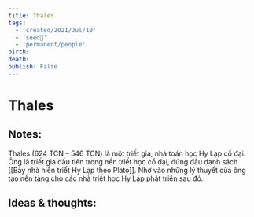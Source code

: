 ```yaml
---
title: Thales
tags:
  - 'created/2021/Jul/10'
  - 'seed🥜'
  - 'permanent/people'
birth: 
death: 
publish: False
---
```

# Thales

## Notes:
Thales (624 TCN – 546 TCN) là một triết gia, nhà toán học Hy Lạp cổ đại. Ông là triết gia đầu tiên trong nền triết học cổ đại, đứng đầu danh sách [[Bảy nhà hiền triết Hy Lạp theo Plato]]. Nhờ vào những lý thuyết của ông tạo nền tảng cho các nhà triết học Hy Lạp phát triển sau đó.

## Ideas & thoughts:

